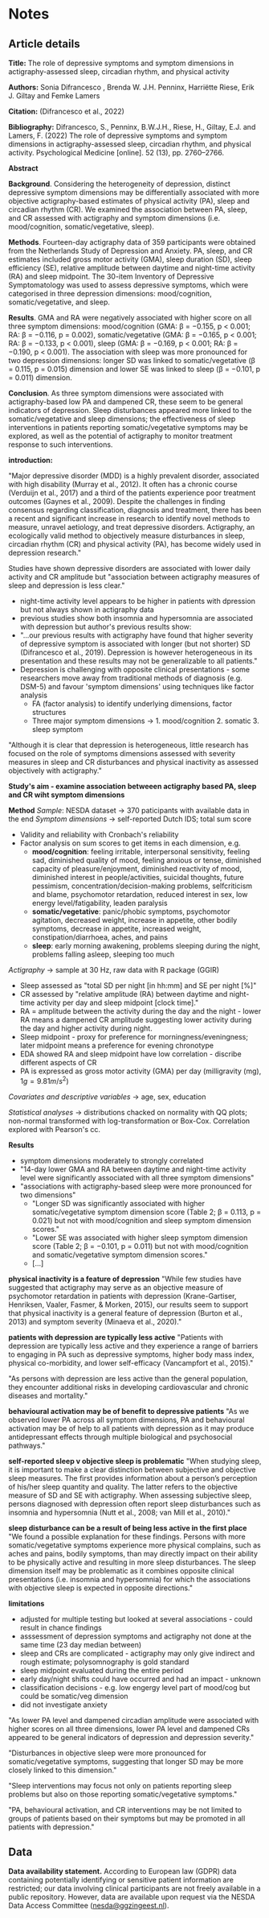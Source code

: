# Notes

## Article details

**Title:** The role of depressive symptoms and symptom dimensions in actigraphy-assessed sleep, circadian rhythm, and physical activity

**Authors:** Sonia Difrancesco , Brenda W. J.H. Penninx, Harriëtte Riese, Erik J. Giltay and Femke Lamers

**Citation:** (Difrancesco et al., 2022)

**Bibliography:** Difrancesco, S., Penninx, B.W.J.H., Riese, H., Giltay, E.J. and Lamers, F. (2022) The role of depressive symptoms and symptom dimensions in actigraphy-assessed sleep, circadian rhythm, and physical activity. Psychological Medicine [online]. 52 (13), pp. 2760–2766.


**Abstract**

**Background**. Considering the heterogeneity of depression, distinct depressive symptom dimensions may be differentially associated with more objective actigraphy-based estimates of physical activity (PA), sleep and circadian rhythm (CR). We examined the association between PA, sleep, and CR assessed with actigraphy and symptom dimensions (i.e. mood/cognition, somatic/vegetative, sleep). 

**Methods**. Fourteen-day actigraphy data of 359 participants were obtained from the Netherlands Study of Depression and Anxiety. PA, sleep, and CR estimates included gross motor activity (GMA), sleep duration (SD), sleep efficiency (SE), relative amplitude between daytime and night-time activity (RA) and sleep midpoint. The 30-item Inventory of Depressive Symptomatology was used to assess depressive symptoms, which were categorised in three depression dimensions: mood/cognition, somatic/vegetative, and sleep. 

**Results**. GMA and RA were negatively associated with higher score on all three symptom dimensions: mood/cognition (GMA: β = −0.155, p < 0.001; RA: β = −0.116, p = 0.002), somatic/vegetative (GMA: β = −0.165, p < 0.001; RA: β = −0.133, p < 0.001), sleep (GMA: β = −0.169, p < 0.001; RA: β = −0.190, p < 0.001). The association with sleep was more pronounced for two depression dimensions: longer SD was linked to somatic/vegetative (β = 0.115, p = 0.015) dimension and lower SE was linked to sleep (β = −0.101, p = 0.011) dimension. 

**Conclusion**. As three symptom dimensions were associated with actigraphy-based low PA and dampened CR, these seem to be general indicators of depression. Sleep disturbances appeared more linked to the somatic/vegetative and sleep dimensions; the effectiveness of sleep interventions in patients reporting somatic/vegetative symptoms may be explored, as well as the potential of actigraphy to monitor treatment response to such interventions.


**introduction:**

"Major depressive disorder (MDD) is a highly prevalent disorder, associated with high disability (Murray et al., 2012). It often has a chronic course (Verduijn et al., 2017) and a third of the patients experience poor treatment outcomes (Gaynes et al., 2009). Despite the challenges in finding consensus regarding classification, diagnosis and treatment, there has been a recent and significant increase in research to identify novel methods to measure, unravel aetiology, and treat depressive disorders. Actigraphy, an ecologically valid method to objectively measure disturbances in sleep, circadian rhythm (CR) and physical activity (PA), has become widely used in depression research."

Studies have shown depressive disorders are associated with lower daily activity and CR amplitude but "association between actigraphy measures of sleep and depression is less clear."

* night-time activity level appears to be higher in patients with dpression but not always shown in actigraphy data
* previous studies show both insomnia and hypersomnia are associated with depression but author's previous results show:
* "...our previous results with actigraphy have found that higher severity of depressive symptom is associated with longer (but not shorter) SD (Difrancesco et al., 2019). Depression is however heterogeneous in its presentation and these results may not be generalizable to all patients."
* Depression is challenging with opposite clinical presentations - some researchers move away from traditional methods of diagnosis (e.g. DSM-5) and favour  'symptom dimensions' using techniques like factor analysis
  * FA (factor analysis) to identify underlying dimensions, factor structures
  * Three major symptom dimensions -> 1. mood/cognition 2. somatic 3. sleep symptom

"Although it is clear that depression is heterogeneous, little research has focused on the role of symptoms dimensions assessed with severity measures in sleep and CR disturbances and physical inactivity as assessed objectively with actigraphy."

**Study's aim - examine association betweeen actigraphy based PA, sleep and CR wiht symptom dimensions**

**Method**
*Sample*: NESDA dataset -> 370 paticipants with available data in the end
*Symptom dimensions* -> self-reported Dutch IDS; total sum score
* Validity and reliability with Cronbach's reliability
* Factor analysis on sum scores to get items in each dimension, e.g. 
  * **mood/cognition**: feeling irritable, interpersonal sensitivity, feeling sad, diminished quality of mood, feeling anxious or tense, diminished capacity of pleasure/enjoyment, diminished reactivity of mood, diminished interest in people/activities, suicidal thoughts, future pessimism, concentration/decision-making problems, selfcriticism and blame, psychomotor retardation, reduced interest in sex, low energy level/fatigability, leaden paralysis
  * **somatic/vegetative**: panic/phobic symptoms, psychomotor agitation, decreased weight, increase in appetite, other bodily symptoms, decrease in appetite, increased weight, constipation/diarrhoea, aches, and pains
  * **sleep**: early morning awakening, problems sleeping during the night, problems falling asleep, sleeping too much

*Actigraphy* -> sample at 30 Hz, raw data with R package (GGIR)
* Sleep assessed as "total SD per night [in hh:mm] and SE per night [%]"
* CR assessed by "relative amplitude (RA) between daytime and night-time activity per day and sleep midpoint [clock time]."
* RA = amplitude between the activity during the day and the night - lower RA means a dampened CR amplitude suggesting lower activity during the day and higher activity during night.
* Sleep midpoint - proxy for preference for morningness/eveningness; later midpoint means a preference for evening chronotype
* EDA showed RA and sleep midpoint have low correlation - discribe different aspects of CR
* PA is expressed as gross motor activity (GMA) per day (milligravity (mg), $1 g = 9.81 m/s^2$)

*Covariates and descriptive variables* -> age, sex, education

*Statistical analyses* -> distributions chacked on normality with QQ plots; non-normal transformed with log-transformation or Box-Cox. Correlation explored with Pearson's cc.

**Results**

* symptom dimensions moderately to strongly correlated 
* "14-day lower GMA and RA between daytime and night-time activity level were significantly associated with all three symptom dimensions"
* "associations with actigraphy-based sleep were more pronounced for two dimensions"
  * "Longer SD was significantly associated with higher somatic/vegetative symptom dimension score (Table 2; β = 0.113, p = 0.021) but not with mood/cognition and sleep symptom dimension scores." 
  * "Lower SE was associated with higher sleep symptom dimension score (Table 2; β = −0.101, p = 0.011) but not with mood/cognition and somatic/vegetative symptom dimension scores."
  * [...]

**physical inactivity is a feature of depression**
"While few studies have suggested that actigraphy may serve as an objective measure of psychomotor retardation in patients with depression (Krane-Gartiser, Henriksen, Vaaler, Fasmer, & Morken, 2015), our results seem to support that physical inactivity is a general feature of depression (Burton et al., 2013) and symptom severity (Minaeva et al., 2020)."

**patients with depression are typically less active**
"Patients with depression are typically less active and they experience a range of barriers to engaging in PA such as depressive symptoms, higher body mass index, physical co-morbidity, and lower self-efficacy (Vancampfort et al., 2015)."

"As persons with depression are less active than the general population, they encounter additional risks in developing cardiovascular and chronic diseases and mortality."

**behavioural activation may be of benefit to depressive patients**
"As we observed lower PA across all symptom dimensions, PA and behavioural activation may be of help to all patients with depression as it may produce antidepressant effects through multiple biological and psychosocial pathways."

**self-reported sleep v objective sleep is problematic**
"When studying sleep, it is important to make a clear distinction between subjective and objective sleep measures. The first provides information about a person’s perception of his/her sleep quantity and quality. The latter refers to the objective measure of SD and SE with actigraphy. When assessing subjective sleep, persons diagnosed with depression often report sleep disturbances such as insomnia and hypersomnia (Nutt et al., 2008; van Mill et al., 2010)."

**sleep disturbance can be a result of being less active in the first place**
"We found a possible explanation for these findings. Persons with more somatic/vegetative symptoms experience more physical complains, such as aches and pains, bodily symptoms, than may directly impact on their ability to be physically active and resulting in more sleep disturbances. The sleep dimension itself may be problematic as it combines opposite clinical presentations (i.e. insomnia and hypersomnia) for which the associations with objective sleep is expected in opposite directions."

**limitations**
* adjusted for multiple testing but looked at several associations - could result in chance findings
* asssessment of depression symptoms and actigraphy not done at the same time (23 day median between)
* sleep and CRs are complicated - actigraphy may only give indirect and rough estimate; polysomnography is gold standard
* sleep midpoint evaluated during the entire period
* early day/night shifts could have occurred and had an impact - unknown
* classification decisions - e.g. low engergy level part of mood/cog but could be somatic/veg dimension
* did not investigate anxiety

"As lower PA level and dampened circadian amplitude were associated with higher scores on all three dimensions, lower PA level and dampened CRs appeared to be general indicators of depression and depression severity."

"Disturbances in objective sleep were more pronounced for somatic/vegetative symptoms, suggesting that longer SD may be more closely linked to this dimension."

"Sleep interventions may focus not only on patients reporting sleep problems but also on those reporting somatic/vegetative symptoms." 

"PA, behavioural activation, and CR interventions may be not limited to groups of patients based on their symptoms but may be promoted in all patients with depression."

## Data

**Data availability statement.** According to European law (GDPR) data containing potentially identifying or sensitive patient information are restricted; our data involving clinical participants are not freely available in a public repository. However, data are available upon request via the NESDA Data Access Committee (nesda@ggzingeest.nl).